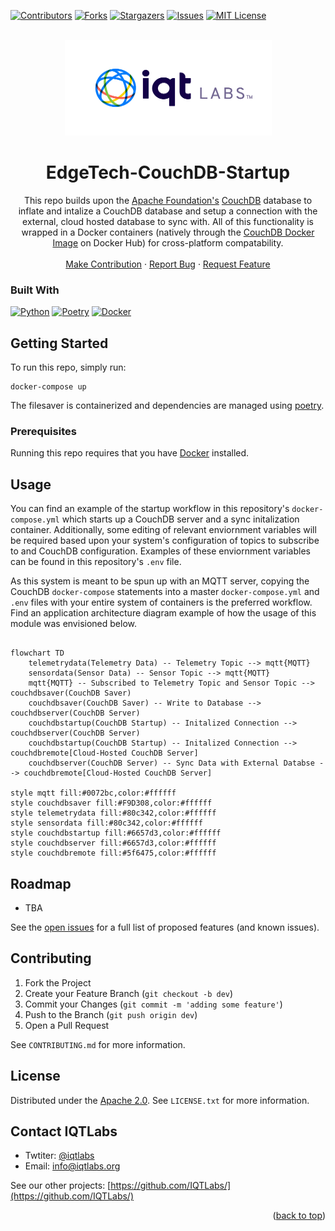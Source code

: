 <a name="readme-top"></a>

[contributors-shield]: https://img.shields.io/github/contributors/IQTLabs/edgetech-couchdb-startup.svg?style=for-the-badge
[contributors-url]: https://github.com/IQTLabs/edgetech-couchdb-startup/graphs/contributors
[forks-shield]: https://img.shields.io/github/forks/IQTLabs/edgetech-couchdb-startup.svg?style=for-the-badge
[forks-url]: https://github.com/IQTLabs/edgetech-couchdb-startup/network/members
[stars-shield]: https://img.shields.io/github/stars/IQTLabs/edgetech-couchdb-startup.svg?style=for-the-badge
[stars-url]: https://github.com/IQTLabs/edgetech-couchdb-startup/stargazers
[issues-shield]: https://img.shields.io/github/issues/IQTLabs/edgetech-couchdb-startup.svg?style=for-the-badge
[issues-url]: https://github.com/IQTLabs/edgetech-couchdb-startup/issues
[license-shield]: https://img.shields.io/github/license/IQTLabs/edgetech-couchdb-startup.svg?style=for-the-badge
[license-url]: https://github.com/IQTLabs/edgetech-couchdb-startup/blob/master/LICENSE.txt
[product-screenshot]: images/screenshot.png

[Python]: https://img.shields.io/badge/python-000000?style=for-the-badge&logo=python
[Python-url]: https://www.python.org
[Poetry]: https://img.shields.io/badge/poetry-20232A?style=for-the-badge&logo=poetry
[Poetry-url]: https://python-poetry.org
[Docker]: https://img.shields.io/badge/docker-35495E?style=for-the-badge&logo=docker
[Docker-url]: https://www.docker.com

[![Contributors][contributors-shield]][contributors-url]
[![Forks][forks-shield]][forks-url]
[![Stargazers][stars-shield]][stars-url]
[![Issues][issues-shield]][issues-url]
[![MIT License][license-shield]][license-url]

<br />
<div align="center">
  <a href="https://iqtlabs.org/">
    <img src="images/logo.png" alt="Logo" width="331" height="153">
  </a>

<h1 align="center">EdgeTech-CouchDB-Startup</h1>

  <p align="center">
    This repo builds upon the <a href="https://www.apache.org">Apache Foundation's</a> <a href="https://couchdb.apache.org">CouchDB</a> database to inflate and intalize a CouchDB database and setup a connection with the external, cloud hosted database to sync with. All of this functionality is wrapped in a Docker containers (natively through the <a href="https://hub.docker.com/_/couchdb">CouchDB Docker Image</a> on Docker Hub) for cross-platform compatability. 
    <br/>
    <br/>
    <a href="https://github.com/IQTLabs/edgetech-couchdb-startup/pulls">Make Contribution</a>
    ·
    <a href="https://github.com/IQTLabs/edgetech-couchdb-startup/issues">Report Bug</a>
    ·
    <a href="https://github.com/IQTLabs/edgetech-couchdb-startup/issues">Request Feature</a>
  </p>
</div>

### Built With

[![Python][Python]][Python-url]
[![Poetry][Poetry]][Poetry-url]
[![Docker][Docker]][Docker-url]

## Getting Started

To run this repo, simply run:

```
docker-compose up
```

The filesaver is containerized and dependencies are managed using [poetry]("https://python-poetry.org"). 

### Prerequisites

Running this repo requires that you have [Docker](https://www.docker.com) installed. 

## Usage

You can find an example of the startup workflow in this repository's `docker-compose.yml` which starts up a CouchDB server and a sync initalization container. Additionally, some editing of relevant enviornment variables will be required based upon your system's configuration of topics to subscribe to and CouchDB configuration. Examples of these enviornment variables can be found in this repository's `.env` file. 

As this system is meant to be spun up with an MQTT server, copying the CouchDB `docker-compose` statements into a master `docker-compose.yml` and  `.env` files with your entire system of containers is the preferred workflow. Find an application architecture diagram example of how the usage of this module was envisioned below.

```mermaid 

flowchart TD
    telemetrydata(Telemetry Data) -- Telemetry Topic --> mqtt{MQTT}
    sensordata(Sensor Data) -- Sensor Topic --> mqtt{MQTT}
    mqtt{MQTT} -- Subscribed to Telemetry Topic and Sensor Topic --> couchdbsaver(CouchDB Saver)
    couchdbsaver(CouchDB Saver) -- Write to Database --> couchdbserver(CouchDB Server)
    couchdbstartup(CouchDB Startup) -- Initalized Connection --> couchdbserver(CouchDB Server)
    couchdbstartup(CouchDB Startup) -- Initalized Connection --> couchdbremote[Cloud-Hosted CouchDB Server]
    couchdbserver(CouchDB Server) -- Sync Data with External Databse --> couchdbremote[Cloud-Hosted CouchDB Server]

style mqtt fill:#0072bc,color:#ffffff
style couchdbsaver fill:#F9D308,color:#ffffff
style telemetrydata fill:#80c342,color:#ffffff
style sensordata fill:#80c342,color:#ffffff
style couchdbstartup fill:#6657d3,color:#ffffff
style couchdbserver fill:#6657d3,color:#ffffff
style couchdbremote fill:#5f6475,color:#ffffff

```

## Roadmap

- TBA

See the [open issues](https://github.com/github_username/repo_name/issues) for a full list of proposed features (and known issues).

## Contributing

1. Fork the Project
2. Create your Feature Branch (`git checkout -b dev`)
3. Commit your Changes (`git commit -m 'adding some feature'`)
4. Push to the Branch (`git push origin dev`)
5. Open a Pull Request

See `CONTRIBUTING.md` for more information.

## License

Distributed under the [Apache 2.0](https://github.com/IQTLabs/edgetech-couchdb-startup/blob/main/LICENSE). See `LICENSE.txt` for more information.

## Contact IQTLabs

  - Twtiter: [@iqtlabs](https://twitter.com/iqtlabs)
  - Email: info@iqtlabs.org

See our other projects: [https://github.com/IQTLabs/](https://github.com/IQTLabs/)

<p align="right">(<a href="#readme-top">back to top</a>)</p>




